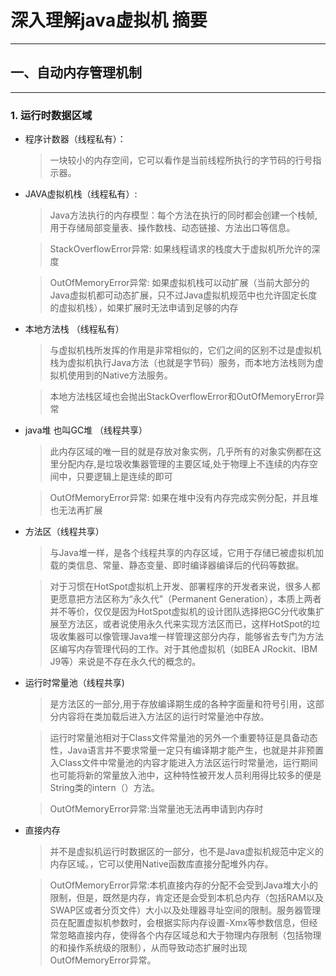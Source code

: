 # 深入理解java虚拟机 摘要 #
***
## 一、自动内存管理机制 ##
***
### 1. 运行时数据区域 ###
* 程序计数器（线程私有）：

    >一块较小的内存空间，它可以看作是当前线程所执行的字节码的行号指示器。
* JAVA虚拟机栈（线程私有）:

    >Java方法执行的内存模型：每个方法在执行的同时都会创建一个栈帧,用于存储局部变量表、操作数栈、动态链接、方法出口等信息。

    >StackOverflowError异常: 如果线程请求的栈度大于虚拟机所允许的深度

    >OutOfMemoryError异常: 如果虚拟机栈可以动扩展（当前大部分的Java虚拟机都可动态扩展，只不过Java虚拟机规范中也允许固定长度的虚拟机栈），如果扩展时无法申请到足够的内存
* 本地方法栈 （线程私有）
    >与虚拟机栈所发挥的作用是非常相似的，它们之间的区别不过是虚拟机栈为虚拟机执行Java方法（也就是字节码）服务，而本地方法栈则为虚拟机使用到的Native方法服务。

    >本地方法栈区域也会抛出StackOverflowError和OutOfMemoryError异常

* java堆 也叫GC堆 （线程共享）
    >此内存区域的唯一目的就是存放对象实例，几乎所有的对象实例都在这里分配内存,是垃圾收集器管理的主要区域,处于物理上不连续的内存空间中，只要逻辑上是连续的即可

    >OutOfMemoryError异常: 如果在堆中没有内存完成实例分配，并且堆也无法再扩展

* 方法区（线程共享）
    >与Java堆一样，是各个线程共享的内存区域，它用于存储已被虚拟机加载的类信息、常量、静态变量、即时编译器编译后的代码等数据。

    >对于习惯在HotSpot虚拟机上开发、部署程序的开发者来说，很多人都更愿意把方法区称为“永久代”（Permanent Generation），本质上两者并不等价，仅仅是因为HotSpot虚拟机的设计团队选择把GC分代收集扩展至方法区，或者说使用永久代来实现方法区而已，这样HotSpot的垃圾收集器可以像管理Java堆一样管理这部分内存，能够省去专门为方法区编写内存管理代码的工作。对于其他虚拟机（如BEA JRockit、IBM J9等）来说是不存在永久代的概念的。

* 运行时常量池（线程共享)
    >是方法区的一部分,用于存放编译期生成的各种字面量和符号引用，这部分内容将在类加载后进入方法区的运行时常量池中存放。

    >运行时常量池相对于Class文件常量池的另外一个重要特征是具备动态性，Java语言并不要求常量一定只有编译期才能产生，也就是并非预置入Class文件中常量池的内容才能进入方法区运行时常量池，运行期间也可能将新的常量放入池中，这种特性被开发人员利用得比较多的便是String类的intern（）方法。

    >OutOfMemoryError异常:当常量池无法再申请到内存时

* 直接内存
    >并不是虚拟机运行时数据区的一部分，也不是Java虚拟机规范中定义的内存区域。，它可以使用Native函数库直接分配堆外内存。

   >OutOfMemoryError异常:本机直接内存的分配不会受到Java堆大小的限制，但是，既然是内存，肯定还是会受到本机总内存（包括RAM以及SWAP区或者分页文件）大小以及处理器寻址空间的限制。服务器管理员在配置虚拟机参数时，会根据实际内存设置-Xmx等参数信息，但经常忽略直接内存，使得各个内存区域总和大于物理内存限制（包括物理的和操作系统级的限制），从而导致动态扩展时出现OutOfMemoryError异常。